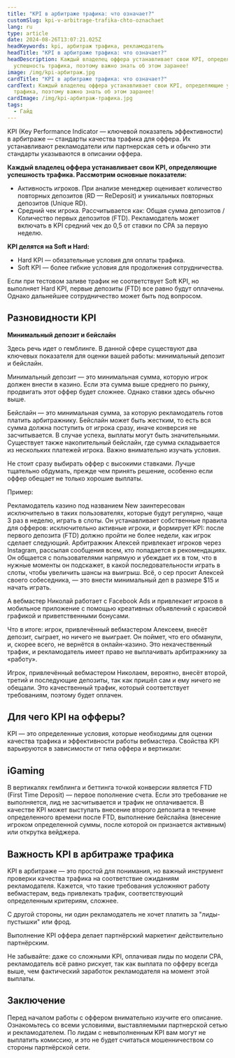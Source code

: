```yaml
---
title: "KPI в арбитраже трафика: что означает?"
customSlug: kpi-v-arbitrage-trafika-chto-oznachaet
lang: ru
type: article
date: 2024-08-26T13:07:21.025Z
headKeywords: kpi, арбитраж трафика, рекламодатель
headTitle: "KPI в арбитраже трафика: что означает?"
headDescription: Каждый владелец оффера устанавливает свои KPI, определяющие
  успешность трафика, поэтому важно знать об этом заранее!
image: /img/kpi-арбитраж.jpg
cardTitle: "KPI в арбитраже трафика: что означает?"
cardText: Каждый владелец оффера устанавливает свои KPI, определяющие успешность
  трафика, поэтому важно знать об этом заранее!
cardImage: /img/kpi-арбитраж-трафика.jpg
tags:
  - Гайд
---
```

KPI (Key Performance Indicator — ключевой показатель эффективности) в арбитраже — стандарты качества трафика для оффера. Их устанавливают рекламодатели или партнерская сеть и обычно эти стандарты указываются в описании оффера.



**Каждый владелец оффера устанавливает свои KPI, определяющие успешность трафика. Рассмотрим основные показатели:**

* Активность игроков. При анализе менеджер оценивает количество повторных депозитов (RD — ReDeposit) и уникальных повторных депозитов (Unique RD).
* Средний чек игрока. Рассчитывается как: Общая сумма депозитов / Количество первых депозитов (FTD). Рекламодатель может включать в KPI средний чек до 0,5 от ставки по CPA за первую неделю.

**KPI делятся на Soft и Hard:**

* Hard KPI — обязательные условия для оплаты трафика.
* Soft KPI — более гибкие условия для продолжения сотрудничества.

Если при тестовом заливе трафик не соответствует Soft KPI, но выполняет Hard KPI, первые депозиты (FTD) все равно будут оплачены. Однако дальнейшее сотрудничество может быть под вопросом.



## Разновидности KPI

**Минимальный депозит и бейслайн**

Здесь речь идет о гемблинге. В данной сфере существуют два ключевых показателя для оценки вашей работы: минимальный депозит и бейслайн. 

Минимальный депозит — это минимальная сумма, которую игрок должен внести в казино. Если эта сумма выше среднего по рынку, продвигать этот оффер будет сложнее. Однако ставки здесь обычно выше.

Бейслайн — это минимальная сумма, за которую рекламодатель готов платить арбитражнику. Бейслайн может быть жестким, то есть вся сумма должна поступить от игрока сразу, иначе конверсия не засчитывается. В случае успеха, выплаты могут быть значительными. Существует также накопительный бейслайн, где сумма складывается из нескольких платежей игрока. Важно внимательно изучать условия.

Не стоит сразу выбирать оффер с высокими ставками. Лучше тщательно обдумать, прежде чем принять решение, особенно если оффер обещает не только хорошие выплаты.

Пример:

Рекламодатель казино под названием New заинтересован исключительно в таких пользователях, которые будут регулярно, чаще 3 раз в неделю, играть в слоты. Он устанавливает собственные правила для офферов: исключительно активные игроки, и формирует KPI: после первого депозита (FTD) должно пройти не более недели, как игрок сделает следующий. Арбитражник Алексей привлекает игроков через Instagram, рассылая сообщения всем, кто попадается в рекомендациях. Он общается с пользователями напрямую и убеждает их в том, что в нужные моменты он подскажет, в какой последовательности играть в слоты, чтобы увеличить шансы на выигрыш. Всё, о сер просит Алексей своего собеседника, — это внести минимальный деп в размере $15 и начать играть.

А вебмастер Николай работает с Facebook Ads и привлекает игроков в мобильное приложение с помощью креативных объявлений с красивой графикой и приветственными бонусами.

Что в итоге: игрок, привлечённый вебмастером Алексеем, внесёт депозит, сыграет, но ничего не выиграет. Он поймет, что его обманули, и, скорее всего, не вернётся в онлайн-казино. Это некачественный трафик, и рекламодатель имеет право не выплачивать арбитражнику за «работу».

Игрок, привлечённый вебмастером Николаем, вероятно, внесёт второй, третий и последующие депозиты, так как пришёл сам и ему ничего не обещали. Это качественный трафик, который соответствует требованиям, поэтому будет оплачен.

## Для чего KPI на офферы?

KPI — это определенные условия, которые необходимы для оценки качества трафика и эффективности работы вебмастера. Свойства KPI варьируются в зависимости от типа оффера и вертикали:

## iGaming

В вертикалях гемблинга и беттинга точкой конверсии является FTD (First Time Deposit) — первое пополнение счета. Если это требование не выполняется, лид не засчитывается и трафик не оплачивается. В качестве KPI может выступать внесение второго депозита в течение определенного времени после FTD, выполнение бейслайна (внесение игроком определенной суммы, после которой он признается активным) или открутка вейджера.

## Важность KPI в арбитраже трафика

KPI в арбитраже — это простой для понимания, но важный инструмент проверки качества трафика на соответствие ожиданиям рекламодателя. Кажется, что такие требования усложняют работу вебмастерам, ведь привлекать трафик, соответствующий определенным критериям, сложнее. 

С другой стороны, ни один рекламодатель не хочет платить за "лиды-пустышки" или фрод. 

Выполнение KPI оффера делает партнёрский маркетинг действительно партнёрским. 

Не забывайте: даже со сложными KPI, оплачивая лиды по модели CPA, рекламодатель всё равно рискует, так как выплата по офферу всегда выше, чем фактический заработок рекламодателя на момент этой выплаты.

## Заключение

Перед началом работы с оффером внимательно изучите его описание. Ознакомьтесь со всеми условиями, выставляемыми партнерской сетью и рекламодателем. По лидам с невыполненным KPI вам могут не выплатить комиссию, и это не будет считаться мошенничеством со стороны партнёрской сети.